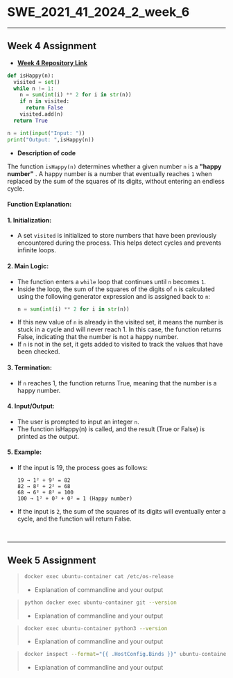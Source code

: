 # SWE_2021_41_2024_2_week_6

---

## Week 4 Assignment
- [**Week 4 Repository Link**](https://github.com/ch0rca/SWE_2021_41_2024_2_week_4)
```python
def isHappy(n):
  visited = set()
  while n != 1:
    n = sum(int(i) ** 2 for i in str(n))
    if n in visited:
      return False
    visited.add(n)
  return True

n = int(input("Input: "))
print("Output: ",isHappy(n))
```

- **Description of code**
  
The function `isHappy(n)` determines whether a given number `n` is a **"happy number"**  .
A happy number is a number that eventually reaches `1` when replaced by the sum of the squares of its digits, without entering an endless cycle.
#### Function Explanation:

#### 1. Initialization:
- A set `visited` is initialized to store numbers that have been previously encountered during the process. This helps detect cycles and prevents infinite loops.

#### 2. Main Logic:
- The function enters a `while` loop that continues until `n` becomes `1`.
- Inside the loop, the sum of the squares of the digits of `n` is calculated using the following generator expression and is assigned back to `n`:
  ```python
  n = sum(int(i) ** 2 for i in str(n))
- If this new value of `n` is already in the visited set, it means the number is stuck in a cycle and will never reach 1. In this case, the function returns False, indicating that the number is not a happy number.
- If `n` is not in the set, it gets added to visited to track the values that have been checked.

#### 3. Termination:
- If `n` reaches 1, the function returns True, meaning that the number is a happy number.

#### 4. Input/Output:
- The user is prompted to input an integer `n`.
- The function isHappy(n) is called, and the result (True or False) is printed as the output.

#### 5. Example:
- If the input is 19, the process goes as follows:
  ```
  19 → 1² + 9² = 82 
  82 → 8² + 2² = 68 
  68 → 6² + 8² = 100
  100 → 1² + 0² + 0² = 1 (Happy number)
  ```
- If the input is `2`, the sum of the squares of its digits will eventually enter a cycle, and the function will return False.

<br/>  

---

## Week 5 Assignment

>```bash
>docker exec ubuntu-container cat /etc/os-release
>```
> - Explanation of commandline and your output

>```bash
>python docker exec ubuntu-container git --version
>```
> - Explanation of commandline and your output

>```bash
>docker exec ubuntu-container python3 --version
>```
> - Explanation of commandline and your output

>```bash
>docker inspect --format="{{ .HostConfig.Binds }}" ubuntu-container
>```
> - Explanation of commandline and your output
